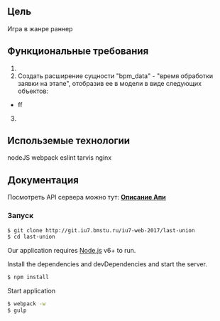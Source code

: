 ## Цель
Игра в жанре раннер

## Функциональные требования
1.
2. Создать расширение сущности "bpm_data" - "время обработки заявки на этапе", отобразив ее в модели в виде следующих объектов:
  - <a>ff</a>
3.

## Использемые технологии
nodeJS
webpack
eslint
tarvis
nginx

## Документация
Посмотреть API сервера можно тут: <a href="https://app.swaggerhub.com/apis/HustonMmmavr/server_api/1.0.0" style="font-weight: bold">Описание Апи</a>

### Запуск
```sh
$ git clone http://git.iu7.bmstu.ru/iu7-web-2017/last-union
$ cd last-union
```

Our application requires [Node.js](https://nodejs.org/) v6+ to run.

Install the dependencies and devDependencies and start the server.

```sh
$ npm install
```
Start application

```sh
$ webpack -w
$ gulp
```
